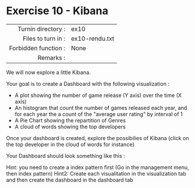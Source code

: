 # Exercise 10 - Kibana

|                         |                    |
| -----------------------:| ------------------ |
|   Turnin directory :    |  ex10              |
|   Files to turn in :    |  ex10-rendu.txt    |
|   Forbidden function :  |  None              |
|   Remarks :             |                    |

We will now explore a little Kibana.

Your goal is to create a Dashboard with the following visualization :
- A plot showing the number of game release (Y axis) over the time (X axis)
- An histogram that count the number of games released each year, and for each year the a count of the "average user rating" by interval of 1
- A Pie Chart showing the repartition of Genres
- A cloud of words showing the top developers

Once your dashboard is created, explore the possibilies of Kibana (click on the top developer in the cloud of words for instance)  

Your Dashboard should look something like this :  
<insert picture>

Hint: you need to create a index pattern first (Go in the management menu, then index pattern)
Hint2: Create each visualitation in the visualization tab and then create the dashboard in the dashboard tab
